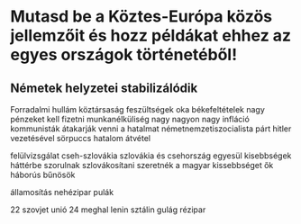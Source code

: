 # Mutasd be a Köztes-Európa közös jellemzőit és hozz példákat ehhez az egyes országok történetéből!

## Németek helyzetei stabilizálódik
Forradalmi hullám
köztársaság
feszültségek oka békefeltételek
nagy pénzeket kell fizetni
munkanélküliség nagy
nagyon nagy infláció
kommunisták átakarják venni a hatalmat
németnemzetiszocialista párt 
hitler vezetésével
sörpuccs hatalom átvétel

felülvizsgálat
cseh-szlovákia
  szlovákia és csehország egyesül
  kisebbségek háttérbe szorulnak
  szlovákosítani szeretnék a magyar kissebbséget
    ők háborús bűnösök

államosítás
nehézipar
pulák

22 szovjet unió
24 meghal lenin
sztálin
gulág
rézipar